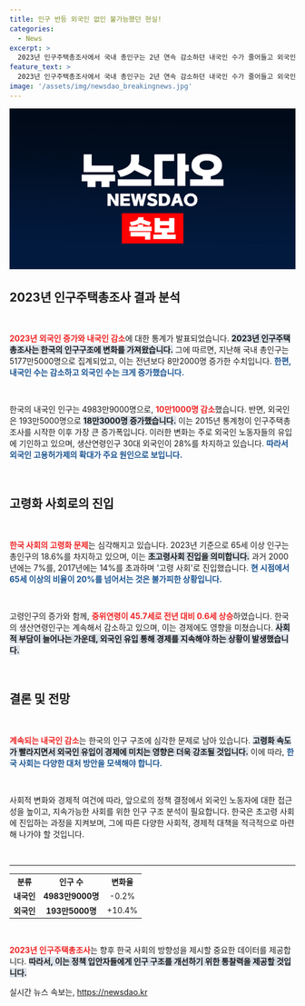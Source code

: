 ```yaml
---
title: 인구 반등 외국인 없인 불가능했던 현실!
categories:
  - News
excerpt: >
  2023년 인구주택총조사에서 국내 총인구는 2년 연속 감소하던 내국인 수가 줄어들고 외국인 수가 역대 최대 증가폭을 기록하며 반등했습니다. 초고령 사회 진입이 가시화되는 가운데, 한국의 인구 구조 변화가 가속화되고 있습니다.
feature_text: >
  2023년 인구주택총조사에서 국내 총인구는 2년 연속 감소하던 내국인 수가 줄어들고 외국인 수가 역대 최대 증가폭을 기록하며 반등했습니다. 초고령 사회 진입이 가시화되는 가운데, 한국의 인구 구조 변화가 가속화되고 있습니다.
image: '/assets/img/newsdao_breakingnews.jpg'
---
```


<p><img src="/assets/img/newsdao_breakingnews.jpg" alt="koreaapp 속보" /></p>

<h2 data-ke-size="size26">2023년 인구주택총조사 결과 분석</h2>

<p data-ke-size="size16">&nbsp;</p>

<p><b><span style="color: #ee2323;">2023년 외국인 증가와 내국인 감소</span></b>에 대한 통계가 발표되었습니다. <b><span style="background-color: #21538527;">2023년 인구주택총조사는 한국의 인구구조에 변화를 가져왔습니다.</span></b> 그에 따르면, 지난해 국내 총인구는 5177만5000명으로 집계되었고, 이는 전년보다 8만2000명 증가한 수치입니다. <b><span style="color: #1a5490;">한편, 내국인 수는 감소하고 외국인 수는 크게 증가했습니다.</span></b> </p>

<p data-ke-size="size16">&nbsp;</p>

<p>한국의 내국인 인구는 4983만9000명으로, <b><span style="color: #ee2323;">10만1000명 감소</span></b>했습니다. 반면, 외국인은 193만5000명으로 <b><span style="background-color: #21538527;">18만3000명 증가했습니다.</span></b> 이는 2015년 통계청이 인구주택총조사를 시작한 이후 가장 큰 증가폭입니다. 이러한 변화는 주로 외국인 노동자들의 유입에 기인하고 있으며, 생산연령인구 30대 외국인이 28%를 차지하고 있습니다. <b><span style="color: #1a5490;">따라서 외국인 고용허가제의 확대가 주요 원인으로 보입니다.</span></b></p>

<p data-ke-size="size16">&nbsp;</p>

<h2 data-ke-size="size26">고령화 사회로의 진입</h2>

<p data-ke-size="size16">&nbsp;</p>

<p><b><span style="color: #ee2323;">한국 사회의 고령화 문제</span></b>는 심각해지고 있습니다. 2023년 기준으로 65세 이상 인구는 총인구의 18.6%를 차지하고 있으며, 이는 <b><span style="background-color: #21538527;">초고령사회 진입을 의미합니다.</span></b> 과거 2000년에는 7%를, 2017년에는 14%를 초과하며 '고령 사회'로 진입했습니다. <b><span style="color: #1a5490;">현 시점에서 65세 이상의 비율이 20%를 넘어서는 것은 불가피한 상황입니다.</span></b></p>

<p data-ke-size="size16">&nbsp;</p>

<p>고령인구의 증가와 함께, <b><span style="color: #ee2323;">중위연령이 45.7세로 전년 대비 0.6세 상승</span></b>하였습니다. 한국의 생산연령인구는 계속해서 감소하고 있으며, 이는 경제에도 영향을 미쳤습니다. <b><span style="background-color: #21538527;">사회적 부담이 늘어나는 가운데, 외국인 유입 통해 경제를 지속해야 하는 상황이 발생했습니다.</span></b></p>

<p data-ke-size="size16">&nbsp;</p>

<h2 data-ke-size="size26">결론 및 전망</h2>

<p data-ke-size="size16">&nbsp;</p>

<p><b><span style="color: #ee2323;">계속되는 내국인 감소</span></b>는 한국의 인구 구조에 심각한 문제로 남아 있습니다. <b><span style="background-color: #21538527;">고령화 속도가 빨라지면서 외국인 유입이 경제에 미치는 영향은 더욱 강조될 것입니다.</span></b> 이에 따라, <b><span style="color: #1a5490;">한국 사회는 다양한 대처 방안을 모색해야 합니다.</span></b> </p>

<p data-ke-size="size16">&nbsp;</p>

<p>사회적 변화와 경제적 여건에 따라, 앞으로의 정책 결정에서 외국인 노동자에 대한 접근성을 높이고, 지속가능한 사회를 위한 인구 구조 분석이 필요합니다. 한국은 초고령 사회에 진입하는 과정을 지켜보며, 그에 따른 다양한 사회적, 경제적 대책을 적극적으로 마련해 나가야 할 것입니다. </p>

<p data-ke-size="size16">&nbsp;</p>

<hr>

<table style="width: 100%; border-collapse: collapse;">
  <tr>
    <th style="text-align: center;">분류</th>
    <th style="text-align: center;">인구 수</th>
    <th style="text-align: center;">변화율</th>
  </tr>
  <tr>
    <td style="text-align: center; height: 17px;"><b>내국인</b></td>
    <td style="text-align: center; height: 17px;"><b>4983만9000명</b></td>
    <td style="text-align: center; height: 17px;">-0.2%</td>
  </tr>
  <tr>
    <td style="text-align: center; height: 17px;"><b>외국인</b></td>
    <td style="text-align: center; height: 17px;"><b>193만5000명</b></td>
    <td style="text-align: center; height: 17px;">+10.4%</td>
  </tr>
</table>

<p data-ke-size="size16">&nbsp;</p> 

<p><b><span style="color: #ee2323;">2023년 인구주택총조사</span></b>는 향후 한국 사회의 방향성을 제시할 중요한 데이터를 제공합니다. <b><span style="background-color: #21538527;">따라서, 이는 정책 입안자들에게 인구 구조를 개선하기 위한 통찰력을 제공할 것입니다.</span></b></p>
실시간 뉴스 속보는, <a href="https://newsdao.kr" rel="dofollow">https://newsdao.kr</a>


